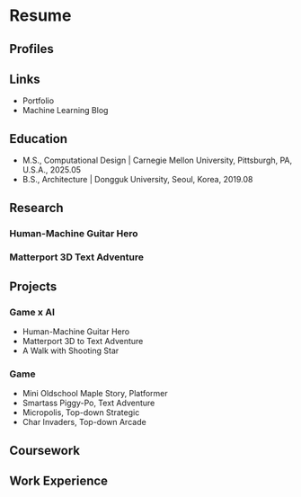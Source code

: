 # Resume

## Profiles

## Links
- Portfolio
- Machine Learning Blog

## Education
- M.S., Computational Design | Carnegie Mellon University, Pittsburgh, PA, U.S.A., 2025.05
- B.S., Architecture | Dongguk University, Seoul, Korea, 2019.08

## Research
### Human-Machine Guitar Hero

### Matterport 3D Text Adventure

## Projects
### Game x AI
- Human-Machine Guitar Hero
- Matterport 3D to Text Adventure
- A Walk with Shooting Star

### Game
- Mini Oldschool Maple Story, Platformer
- Smartass Piggy-Po, Text Adventure
- Micropolis, Top-down Strategic
- Char Invaders, Top-down Arcade

## Coursework

## Work Experience


